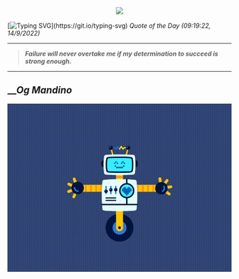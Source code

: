 <p align='center'><img src='https://komarev.com/ghpvc/?username=hungpurdie&label=Total+Vistors&color=brightgreen&style=plastic'></p> 

[![Typing SVG](https://readme-typing-svg.herokuapp.com?font=Press+Start+2P&color=C2F784&size=35&width=900&height=100&lines=Hello+World%2C+I'm+Hung+!)](https://git.io/typing-svg) 
 _Quote of the Day (09:19:22, 14/9/2022)_
___
>**_Failure will never overtake me if my determination to succeed is strong enough._**
___

## __**_Og Mandino_**

![RobotDance](src/assets/images/robot-dancing-dribble.gif?style=center)
